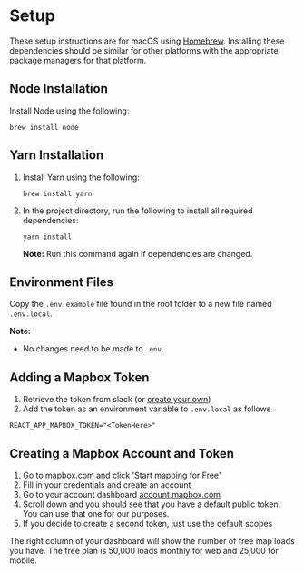 # Setup

These setup instructions are for macOS using [Homebrew](https://brew.sh). Installing these dependencies should be similar for other platforms with the appropriate package managers for that platform.

## Node Installation

Install Node using the following:

```shell
brew install node
```

## Yarn Installation

1. Install Yarn using the following:

    ```shell
    brew install yarn
    ```

2. In the project directory, run the following to install all required dependencies:

    ```shell
    yarn install
    ```

    **Note:** Run this command again if dependencies are changed.

## Environment Files

Copy the `.env.example` file found in the root folder to a new file named `.env.local`.

**Note:**

* No changes need to be made to `.env`.

## Adding a Mapbox Token
1. Retrieve the token from slack (or [create your own](https://account.mapbox.com/))
2. Add the token as an environment variable to `.env.local` as follows

`REACT_APP_MAPBOX_TOKEN="<TokenHere>"`

## Creating a Mapbox Account and Token
1. Go to [mapbox.com](https://www.mapbox.com/) and click 'Start mapping for Free'
2. Fill in your credentials and create an account
3. Go to your account dashboard [account.mapbox.com](https://account.mapbox.com/)
4. Scroll down and you should see that you have a default public token. You can use that one for our purposes. 
5. If you decide to create a second token, just use the default scopes

The right column of your dashboard will show the number of free map loads you have. The free plan is 50,000 loads monthly for web and 25,000 for mobile.
